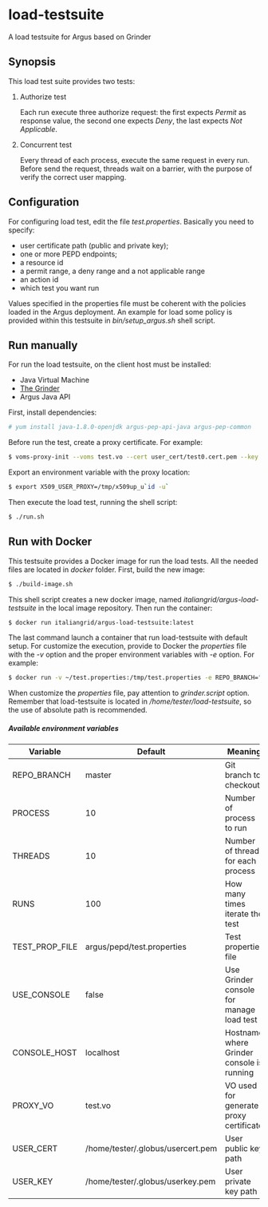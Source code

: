 # load-testsuite
A load testsuite for Argus based on Grinder

## Synopsis
This load test suite provides two tests:

1. Authorize test

   Each run execute three authorize request: the first expects _Permit_ as response value, the second one expects _Deny_, the last expects _Not Applicable_.
2. Concurrent test

   Every thread of each process, execute the same request in every run. Before send the request, threads wait on a barrier, with the purpose of verify the correct user mapping.

## Configuration
For configuring load test, edit the file _test.properties_. Basically you need to specify:
 
 * user certificate path (public and private key);
 * one or more PEPD endpoints;
 * a resource id
 * a permit range, a deny range and a not applicable range
 * an action id
 * which test you want run 
 
Values specified in the properties file must be coherent with the policies loaded in the Argus deployment. An example for load some policy is provided within this testsuite in _bin/setup\_argus.sh_ shell script.

## Run manually
For run the load testsuite, on the client host must be installed:

 * Java Virtual Machine
 * [The Grinder](http://grinder.sourceforge.net/g3/getting-started.html)
 * Argus Java API
 
First, install dependencies:
```bash
# yum install java-1.8.0-openjdk argus-pep-api-java argus-pep-common
```
 
Before run the test, create a proxy certificate. For example:
```bash
$ voms-proxy-init --voms test.vo --cert user_cert/test0.cert.pem --key user_cert/test0.key.pem
```
Export an environment variable with the proxy location:
```bash
$ export X509_USER_PROXY=/tmp/x509up_u`id -u`
```
Then execute the load test, running the shell script:
```bash
$ ./run.sh
```

## Run with Docker
This testsuite provides a Docker image for run the load tests. All the needed files are located in _docker_ folder.
First, build the new image:
```bash
$ ./build-image.sh
```
This shell script creates a new docker image, named _italiangrid/argus-load-testsuite_ in the local image repository.
Then run the container:
```bash
$ docker run italiangrid/argus-load-testsuite:latest
```
The last command launch a container that run load-testsuite with default setup. For customize the execution, provide to Docker the _properties_ file with the _-v_ option and the proper environment variables with _-e_ option.
For example:
```bash
$ docker run -v ~/test.properties:/tmp/test.properties -e REPO_BRANCH="feature/ISSUE-1" -e PROCESS=1 -e THREADS=1 -e RUNS=1 -e TEST_PROP_FILE=/tmp/test.properties italiangrid/argus-load-testsuite:latest
```
When customize the _properties_ file, pay attention to _grinder.script_ option. Remember that load-testsuite is located in _/home/tester/load-testsuite_, so the use of absolute path is recommended.

##### Available environment variables
 
| Variable         | Default                           | Meaning |
| ---------------- | --------------------------------- | ------- |
| REPO_BRANCH      | master                            | Git branch to checkout |
| PROCESS          | 10                                | Number of process to run |
| THREADS          | 10                                | Number of thread for each process |
| RUNS             | 100                               | How many times iterate the test |
| TEST\_PROP\_FILE | argus/pepd/test.properties        | Test properties file |
| USE\_CONSOLE     | false                             | Use Grinder console for manage load test |
| CONSOLE\_HOST    | localhost                         | Hostname where Grinder console is running |
| PROXY\_VO        | test.vo                           | VO used for generate proxy certificate |
| USER\_CERT       | /home/tester/.globus/usercert.pem | User public key path | 
| USER\_KEY        | /home/tester/.globus/userkey.pem  | User private key path |

